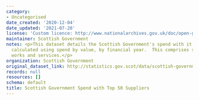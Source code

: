 ```yaml
---
category:
- Uncategorised
date_created: '2020-12-04'
date_updated: '2021-07-20'
license: 'Custom licence: http://www.nationalarchives.gov.uk/doc/open-government-licence/version/3/'
maintainer: Scottish Government
notes: <p>This dataset details the Scottish Government's spend with it's top 50 suppliers,
  calculated using spend by value, by financial year.  This comprises spend on goods,
  works and services.</p>
organization: Scottish Government
original_dataset_link: http://statistics.gov.scot/data/scottish-government-spend-with-top-50-suppliers
records: null
resources: []
schema: default
title: Scottish Government Spend with Top 50 Suppliers
---
```

